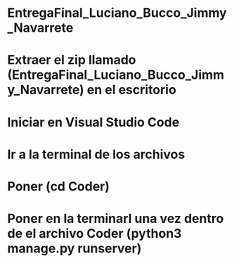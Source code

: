 # EntregaFinal_Luciano_Bucco_Jimmy_Navarrete
# Extraer el zip llamado (EntregaFinal_Luciano_Bucco_Jimmy_Navarrete) en el escritorio
# Iniciar en Visual Studio Code
# Ir a la terminal de los archivos
# Poner (cd Coder)
# Poner en la terminarl una vez dentro de el archivo Coder (python3 manage.py runserver)
